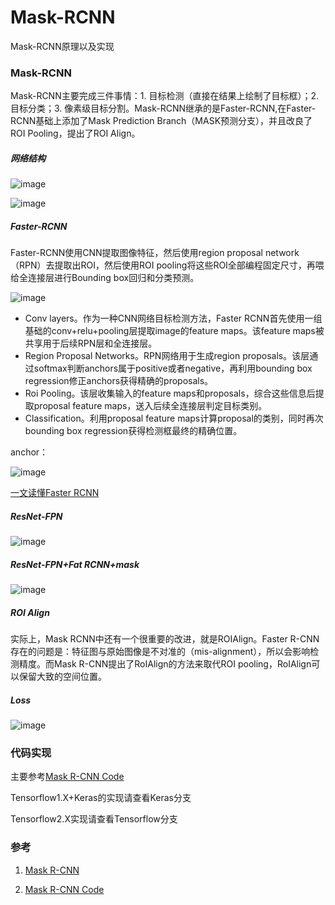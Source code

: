 # Mask-RCNN
Mask-RCNN原理以及实现

### Mask-RCNN

Mask-RCNN主要完成三件事情：1. 目标检测（直接在结果上绘制了目标框）；2. 目标分类；3. 像素级目标分割。Mask-RCNN继承的是Faster-RCNN,在Faster-RCNN基础上添加了Mask Prediction Branch（MASK预测分支），并且改良了ROI Pooling，提出了ROI Align。

##### 网络结构

![image](https://user-images.githubusercontent.com/27406337/131059783-b8489815-6e51-4250-b30c-48acf4ec7af5.png)

![image](https://user-images.githubusercontent.com/27406337/131060576-f3b1ccdd-9c9d-482e-bce1-a4765d818b79.png)

##### Faster-RCNN

Faster-RCNN使用CNN提取图像特征，然后使用region proposal network（RPN）去提取出ROI，然后使用ROI pooling将这些ROI全部编程固定尺寸，再喂给全连接层进行Bounding box回归和分类预测。

![image](https://user-images.githubusercontent.com/27406337/131062048-a3a8cd8a-a031-4f81-b1f8-7b4f42095855.png)

- Conv layers。作为一种CNN网络目标检测方法，Faster RCNN首先使用一组基础的conv+relu+pooling层提取image的feature maps。该feature maps被共享用于后续RPN层和全连接层。
- Region Proposal Networks。RPN网络用于生成region proposals。该层通过softmax判断anchors属于positive或者negative，再利用bounding box regression修正anchors获得精确的proposals。
- Roi Pooling。该层收集输入的feature maps和proposals，综合这些信息后提取proposal feature maps，送入后续全连接层判定目标类别。
- Classification。利用proposal feature maps计算proposal的类别，同时再次bounding box regression获得检测框最终的精确位置。

anchor：

![image](https://user-images.githubusercontent.com/27406337/131062534-d5706f05-ec32-4a40-8db4-1eb9c222ff83.png)


[一文读懂Faster RCNN](https://zhuanlan.zhihu.com/p/31426458)


##### ResNet-FPN

![image](https://user-images.githubusercontent.com/27406337/131063269-6973b0c0-9ba4-4713-8408-1f3d5d4754cd.png)

##### ResNet-FPN+Fat RCNN+mask

![image](https://user-images.githubusercontent.com/27406337/131063513-c6df014c-66cc-4070-9a67-5d2acc4da233.png)

##### ROI Align

实际上，Mask RCNN中还有一个很重要的改进，就是ROIAlign。Faster R-CNN存在的问题是：特征图与原始图像是不对准的（mis-alignment），所以会影响检测精度。而Mask R-CNN提出了RoIAlign的方法来取代ROI pooling，RoIAlign可以保留大致的空间位置。

##### Loss

![image](https://user-images.githubusercontent.com/27406337/131063639-47362d5d-e826-4274-9034-57769b351fdb.png)


### 代码实现

主要参考[Mask R-CNN Code](https://github.com/matterport/Mask_RCNN)

Tensorflow1.X+Keras的实现请查看Keras分支

Tensorflow2.X实现请查看Tensorflow分支

### 参考

1. [Mask R-CNN](http://cn.arxiv.org/pdf/1703.06870v3)

2. [Mask R-CNN Code](https://github.com/matterport/Mask_RCNN)
